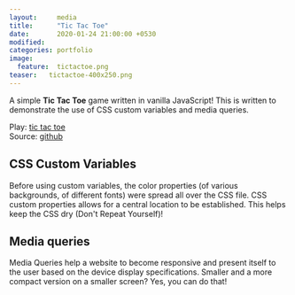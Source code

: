 ```yaml
---
layout:     media
title:      "Tic Tac Toe"
date:       2020-01-24 21:00:00 +0530
modified:   
categories: portfolio
image:
  feature:  tictactoe.png
teaser:   tictactoe-400x250.png
---
```

A simple **Tic Tac Toe** game written in vanilla JavaScript! This is written to demonstrate the use of CSS custom variables and media queries.

Play: [tic tac toe](https://raravi.github.io/tictactoe/)<br />
Source: [github](https://github.com/raravi/tictactoe)

## CSS Custom Variables

Before using custom variables, the color properties (of various backgrounds, of different fonts) were spread all over the CSS file. CSS custom properties allows for a central location to be established. This helps keep the CSS dry (Don't Repeat Yourself)!

## Media queries

Media Queries help a website to become responsive and present itself to the user based on the device display specifications. Smaller and a more compact version on a smaller screen? Yes, you can do that!
